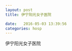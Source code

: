 ```yaml
--- 
layout: post 
title: 伊宁阳光女子医院

date:   2016-05-03 13:39:56 
categories: hosp 
--- 
```

   
伊宁阳光女子医院
